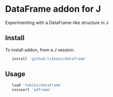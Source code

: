 # DataFrame addon for J
Experimenting with a DataFrame-like structure in J

## Install
To install addon, from a J session:
```j
   install 'github:tikkanz/dataframe'
```
## Usage
```j
   load 'tables/dataframe'
   coinsert 'pdframe'
```
